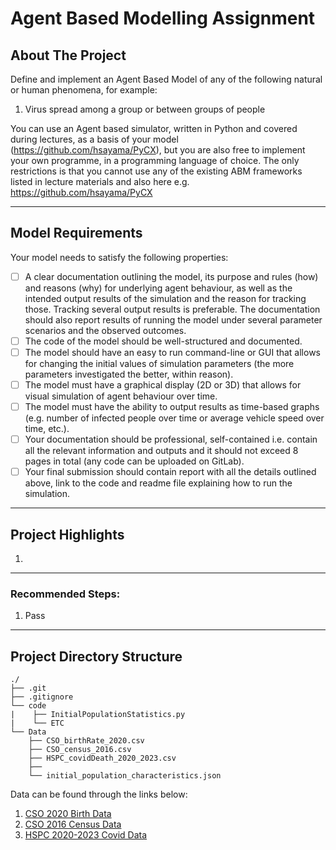 # Agent Based Modelling Assignment

## About The Project
Define and implement an Agent Based Model of any of the following natural or human phenomena, for example:
1. Virus spread among a group or between groups of people

You can use an Agent based simulator, written in Python and covered during lectures, as a basis of your model (https://github.com/hsayama/PyCX), but you are also free to implement your own programme, in a programming language of choice. The only restrictions is that you cannot use any of the existing ABM frameworks listed in lecture materials and also here e.g. https://github.com/hsayama/PyCX

---
## Model Requirements
Your model needs to satisfy the following properties:
- [ ] A clear documentation outlining the model, its purpose and rules (how) and reasons (why) for underlying agent behaviour, as well as the intended output results of the simulation and the reason for tracking those. Tracking several output results is preferable. The documentation should also report results of running the model under several parameter scenarios and the observed outcomes.
- [ ] The code of the model should be well-structured and documented.
- [ ] The model should have an easy to run command-line or GUI that allows for changing the initial values of simulation parameters (the more parameters investigated the better, within reason).
- [ ] The model must have a graphical display (2D or 3D) that allows for visual simulation of agent behaviour over time.
- [ ] The model must have the ability to output results as time-based graphs (e.g. number of infected people over time or average vehicle speed over time, etc.).
- [ ] Your documentation should be professional, self-contained i.e. contain all the relevant information and outputs and it should not exceed 8 pages in total (any code can be uploaded on GitLab).
- [ ] Your final submission should contain report with all the details outlined above, link to the code and readme file explaining how to run the simulation.
---
## Project Highlights
1. 

---
### Recommended Steps:

1. Pass

---
## Project Directory Structure
```
./
├── .git
├── .gitignore
└── code
|    ├── InitialPopulationStatistics.py
|    └── ETC
└── Data
    ├── CSO_birthRate_2020.csv
    ├── CSO_census_2016.csv
    ├── HSPC_covidDeath_2020_2023.csv
    ├──
    └── initial_population_characteristics.json
```
 
 Data can be found through the links below:
 1. [CSO 2020 Birth Data](https://data.cso.ie/table/VSA36)
 2. [CSO 2016 Census Data](https://data.cso.ie/table/E3001)
 3. [HSPC 2020-2023 Covid Data](https://www.hpsc.ie/a-z/respiratory/coronavirus/novelcoronavirus/surveillance/covid-19deathsreportedinireland/COVID-19_Death_Report_Website_v1.8_06032023.pdf)
   

